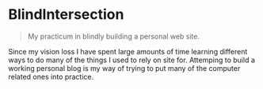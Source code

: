 # BlindIntersection

> My practicum in blindly building a personal web site.

Since my vision loss I have spent large amounts of time learning different ways to do many of the things I used to rely on site for. Attemping to build a working personal blog is my way of trying to put many of the computer related ones into practice.

